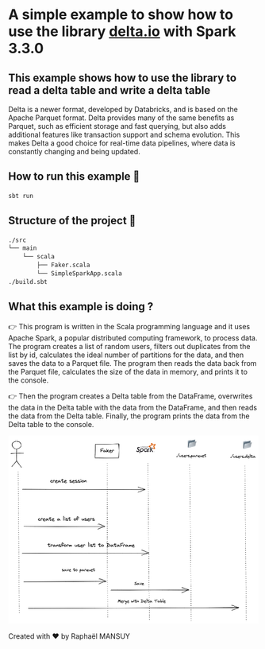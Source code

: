 # A simple example to show how to use the library [delta.io](delta.io) with Spark 3.3.0

## This example shows how to use the library to read a delta table and write a delta table

Delta is a newer format, developed by Databricks, and is based on the Apache Parquet format. Delta provides many of the same benefits as Parquet, such as efficient storage and fast querying, but also adds additional features like transaction support and schema evolution. This makes Delta a good choice for real-time data pipelines, where data is constantly changing and being updated.

## How to run this example 🚀

```bash 
sbt run
```

## Structure of the project 📁

```bash
./src
└── main
    └── scala
        ├── Faker.scala
        └── SimpleSparkApp.scala
./build.sbt
```


## What this example is doing ?

👉 This program is written in the Scala programming language and it uses Apache Spark, a popular distributed computing framework, to process data. The program creates a list of random users, filters out duplicates from the list by id, calculates the ideal number of partitions for the data, and then saves the data to a Parquet file. The program then reads the data back from the Parquet file, calculates the size of the data in memory, and prints it to the console.

👉 Then the program creates a Delta table from the DataFrame, overwrites the data in the Delta table with the data from the DataFrame, and then reads the data from the Delta table. Finally, the program prints the data from the Delta table to the console.

![Illustration](documentation/01-architecture.excalidraw.png)

Created with ❤️ by Raphaël MANSUY
